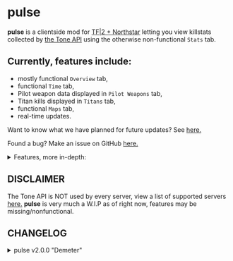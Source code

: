 # pulse

**pulse** is a clientside mod for [TF|2 + Northstar](https://github.com/R2Northstar/Northstar) letting you view killstats collected by [the Tone API](https://toneapi.github.io/ToneAPI_webclient/) using the otherwise non-functional `Stats` tab.

## Currently, features include:
- mostly functional `Overview` tab,
- functional `Time` tab,
- Pilot weapon data displayed in `Pilot Weapons` tab,
- Titan kills displayed in `Titans` tab,
- functional `Maps` tab,
- real-time updates.

Want to know what we have planned for future updates? See [here.](https://github.com/ToneAPI/pulse/projects?query=is%3Aopen)

Found a bug? Make an issue on GitHub [here.](https://github.com/ToneAPI/pulse/issues/new)

<details>
<summary>Features, more in-depth:</summary>

### `Overview`
- Most Kills - shows the weapon with most accumulated kills.
- Nemesis Weapon - shows the weapon that has killed you the most.
- Most Effective - shows weapon with the highest K/D ratio.
- Kill/Death Ratio - shows the overall K/D ratio of player compared to global K/D.
- Kills as Pilot - shows general kill data for player as Pilot, visualised in the table below:

  |        Name        | Description                                                                                                                                                                        |
  |--------------------|------------------------------------------------------------------------------------------------------------------------------------------------------------------------------------|
  | Pilots             |Shows **ALL KILLS** accumulated by player as Pilot. Differentiating Pilot and Titan kills will come in a later Tone API update.|
  | Titans             |Non-functional, see line above.|
  | AI kills           |Non-functional, Tone API does not collect AI kill data.|
  | Pilot melee kills  |Shows only melee kills accumulated by player as Pilot.|
  | Pilot executions   |Shows only executions accumulated by player as Pilot.|
  
- Kills as Titan - shows general kill data for player as Titan, visualised in the table below:

  |        Name        | Description                                          |
  |--------------------|------------------------------------------------------|
  | Pilots             |Shows **ALL KILLS** accumulated by player as Titan. Differentiating Pilot and Titan kills will come in a later Tone API update.|
  | Titans             |Non-functional, see line above.|
  | Titan executions   |Shows only executions accumulated by player as Titan.|
  | Pilots meleed      |Shows only melee kills accumulated by player as Titan.|
  | Pilot roadkills    |Shows only roadkills accumulated by player as Titan.|

- Upper statbox values have been zeroed out, these don't yet work and are set to 0 to avoid confusion.

### `Time`

- Kills by Class shows kills by Pilot and Titan on a piechart.
- Kills by Titan shows kills by all Titan classes on a piechart.
- Kills by Gamemode shows kills on each gamemode played on a piechart.

### `Pilot Weapons`

- shows total accumulated kills per weapon under Total Kills.
- shows deaths with given weapon equipped under Deaths with Weapon.

### `Titans`

- shows total accumulated kills per Titan under Total Kills.

### `Maps`

- Player Map Stats - shows general data for player on chosen map, visualised in the table below:

  |          Name         | Description                                                      |
  |-----------------------|-------------------------------------------------------           |
  | Kills on Map          |Shows all kills accumulated by player on chosen map.|
  | Deaths on Map         |Shows all deaths accumulated by player on chosen map.|
  | Total Shot Distance   |Shows total distance of kills accumulated by player on chosen map.|
  | Maximum Shot Distance |Shows highest distance kill by player on chosen map.|

- Kills by Gamemode - piechart showing all kills (in percent) on chosen map by gamemode.
</details>

## DISCLAIMER

The Tone API is NOT used by every server, view a list of supported servers [here.](https://tone.sleepycat.date/v2/client/servers)
**pulse** is very much a W.I.P as of right now, features may be missing/nonfunctional.

## CHANGELOG

<details>
  <summary> pulse v2.0.0 "Demeter" </summary>
  
  - Switched to Thunderstore template on the GitHub site for easier development.
  - General code rewrite - lots of improvements for easier development. Rewrite includes:
    - common code file, for better code readability and ease of development,
    - new parser, allowing for better expandability and faster data processing (and much simpler implementation, unlike the hellspawn that was the previous `getFromToneAPI` function),
    - new request function, more compact and simple than previous iterations,
    - other functions that simplify the code and make it easier to read / develop
</details>
